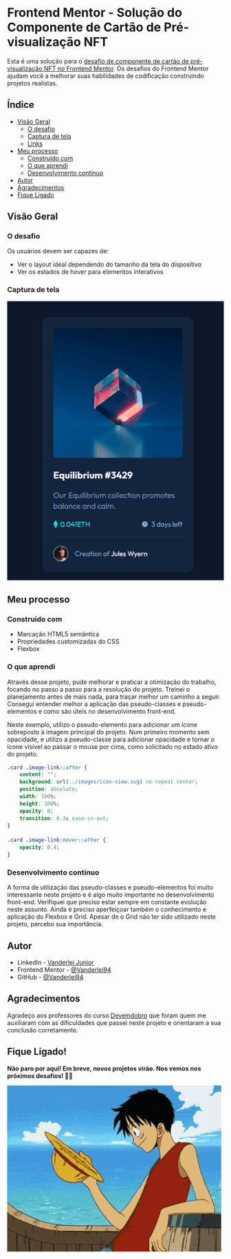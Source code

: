# Frontend Mentor - Solução do Componente de Cartão de Pré-visualização NFT

Esta é uma solução para o [desafio de componente de cartão de pré-visualização NFT no Frontend Mentor](https://www.frontendmentor.io/challenges/nft-preview-card-component-SbdUL_w0U). Os desafios do Frontend Mentor ajudam você a melhorar suas habilidades de codificação construindo projetos realistas.

## Índice

- [Visão Geral](#visao-geral)
  - [O desafio](#o-desafio)
  - [Captura de tela](#captura-de-tela)
  - [Links](#links)
- [Meu processo](#meu-processo)
  - [Construído com](#construido-com)
  - [O que aprendi](#o-que-aprendi)
  - [Desenvolvimento contínuo](#desenvolvimento-continuo)
- [Autor](#autor)
- [Agradecimentos](#agradecimentos)
- [Fique Ligado](#fique-ligado)

## Visão Geral

### O desafio

Os usuários devem ser capazes de:

- Ver o layout ideal dependendo do tamanho da tela do dispositivo
- Ver os estados de hover para elementos interativos

### Captura de tela

![Demonstração do Estado Ativo](./src/images/cripto-card.gif)

## Meu processo

### Construído com

- Marcação HTML5 semântica
- Propriedades customizadas do CSS
- Flexbox

### O que aprendi

Através desse projeto, pude melhorar e praticar a otimização do trabalho, focando no passo a passo para a resolução do projeto. Treinei o planejamento antes de mais nada, para traçar melhor um caminho a seguir. Consegui entender melhor a aplicação das pseudo-classes e pseudo-elementos e como são úteis no desenvolvimento front-end.

Neste exemplo, utilizo o pseudo-elemento para adicionar um ícone sobreposto à imagem principal do projeto. Num primeiro momento sem opacidade, e utilizo a pseudo-classe para adicionar opacidade e tornar o ícone visível ao passar o mouse por cima, como solicitado no estado ativo do projeto.

```css
.card .image-link::after {
    content: "";
    background: url(../images/icon-view.svg) no-repeat center;
    position: absolute;
    width: 100%;
    height: 100%;
    opacity: 0;
    transition: 0.3s ease-in-out;
}

.card .image-link:hover::after {
    opacity: 0.4;
}
```

### Desenvolvimento contínuo

A forma de utilização das pseudo-classes e pseudo-elementos foi muito interessante neste projeto e é algo muito importante no desenvolvimento front-end. Verifiquei que preciso estar sempre em constante evolução neste assunto. Ainda é preciso aperfeiçoar também o conhecimento e aplicação do Flexbox e Grid. Apesar de o Grid não ter sido utilizado neste projeto, percebo sua importância.

## Autor

- LinkedIn - [Vanderlei Junior](https://www.linkedin.com/in/vanderlei-oliveira94/)
- Frontend Mentor - [@Vanderlei94](https://www.frontendmentor.io/profile/Vanderlei94)
- GitHub - [@Vanderlei94](https://github.com/Vanderlei94)

## Agradecimentos

Agradeço aos professores do curso [Devemdobro](https://www.linkedin.com/company/dev-em-dobro/) que foram quem me auxiliaram com as dificuldades que passei neste projeto e orientaram a sua conclusão corretamente.

## Fique Ligado!

**Não paro por aqui! Em breve, novos projetos virão. Nos vemos nos próximos desafios! 🚀😊**

![Luffy](./src/images/luffy.gif)